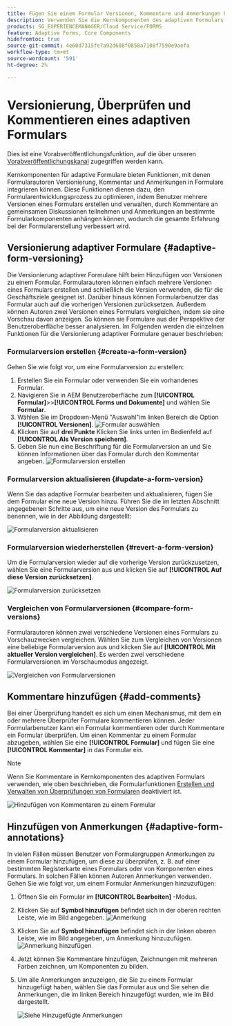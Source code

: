 ```yaml
---
title: Fügen Sie einem Formular Versionen, Kommentare und Anmerkungen hinzu.
description: Verwenden Sie die Kernkomponenten des adaptiven Formulars, um einem adaptiven Formular Kommentare, Anmerkungen und Versionierungen hinzuzufügen.
products: SG_EXPERIENCEMANAGER/Cloud Service/FORMS
feature: Adaptive Forms, Core Components
hidefromtoc: true
source-git-commit: 4e60d7315fe7a92d608f0858a7108f7590e9aefa
workflow-type: tm+mt
source-wordcount: '591'
ht-degree: 2%

---
```


# Versionierung, Überprüfen und Kommentieren eines adaptiven Formulars

<!--Before you can use versionings, comments, and annotations in an Adaptive Form, you must ensure you have [enabled Adaptive Form Core Components](
https://experienceleague.adobe.com/en/docs/experience-manager-cloud-service/content/forms/setup-configure-migrate/enable-adaptive-forms-core-components).-->

<!--Adaptive Form Core Components facilitates to add versionings, comments, and annotations to a form. These features helps form authors and users to enhance the form development process where they can create multiple versions of a form, collaborate and add their comments to a form, and add annotations to form components.-->

<span class="preview"> Dies ist eine Vorabveröffentlichungsfunktion, auf die über unseren [Vorabveröffentlichungskanal](https://experienceleague.adobe.com/docs/experience-manager-cloud-service/content/release-notes/prerelease.html?lang=de#new-features) zugegriffen werden kann. </span>


Kernkomponenten für adaptive Formulare bieten Funktionen, mit denen Formularautoren Versionierung, Kommentar und Anmerkungen in Formulare integrieren können. Diese Funktionen dienen dazu, den Formularentwicklungsprozess zu optimieren, indem Benutzer mehrere Versionen eines Formulars erstellen und verwalten, durch Kommentare an gemeinsamen Diskussionen teilnehmen und Anmerkungen an bestimmte Formularkomponenten anhängen können, wodurch die gesamte Erfahrung bei der Formularerstellung verbessert wird.


## Versionierung adaptiver Formulare {#adaptive-form-versioning}

Die Versionierung adaptiver Formulare hilft beim Hinzufügen von Versionen zu einem Formular. Formularautoren können einfach mehrere Versionen eines Formulars erstellen und schließlich die Version verwenden, die für die Geschäftsziele geeignet ist. Darüber hinaus können Formularbenutzer das Formular auch auf die vorherigen Versionen zurücksetzen. Außerdem können Autoren zwei Versionen eines Formulars vergleichen, indem sie eine Vorschau davon anzeigen. So können sie Formulare aus der Perspektive der Benutzeroberfläche besser analysieren. Im Folgenden werden die einzelnen Funktionen für die Versionierung adaptiver Formulare genauer beschrieben:

### Formularversion erstellen {#create-a-form-version}

Gehen Sie wie folgt vor, um eine Formularversion zu erstellen:

1. Erstellen Sie ein Formular oder verwenden Sie ein vorhandenes Formular.
1. Navigieren Sie in AEM Benutzeroberfläche zum **[!UICONTROL Formular]**>>**[!UICONTROL Forms und Dokumente]** und wählen Sie **Formular**.
1. Wählen Sie im Dropdown-Menü &quot;Auswahl&quot;im linken Bereich die Option **[!UICONTROL Versionen]**.
   ![Formular auswählen](select-a-form.png)
1. Klicken Sie auf **drei Punkte** Klicken Sie links unten im Bedienfeld auf **[!UICONTROL Als Version speichern]**.
1. Geben Sie nun eine Beschriftung für die Formularversion an und Sie können Informationen über das Formular durch den Kommentar angeben.
   ![Formularversion erstellen](create-a-form-version.png)

### Formularversion aktualisieren {#update-a-form-version}

Wenn Sie das adaptive Formular bearbeiten und aktualisieren, fügen Sie dem Formular eine neue Version hinzu. Führen Sie die im letzten Abschnitt angegebenen Schritte aus, um eine neue Version des Formulars zu benennen, wie in der Abbildung dargestellt:

![Formularversion aktualisieren](update-a-form-version.png)

### Formularversion wiederherstellen {#revert-a-form-version}

Um die Formularversion wieder auf die vorherige Version zurückzusetzen, wählen Sie eine Formularversion aus und klicken Sie auf **[!UICONTROL Auf diese Version zurücksetzen]**.

![Formularversion zurücksetzen](revert-form-version.png)

### Vergleichen von Formularversionen {#compare-form-versions}

Formularautoren können zwei verschiedene Versionen eines Formulars zu Vorschauzwecken vergleichen. Wählen Sie zum Vergleichen von Versionen eine beliebige Formularversion aus und klicken Sie auf **[!UICONTROL Mit aktueller Version vergleichen]**. Es werden zwei verschiedene Formularversionen im Vorschaumodus angezeigt.

![Vergleichen von Formularversionen](compare-form-versions.png)

## Kommentare hinzufügen {#add-comments}

Bei einer Überprüfung handelt es sich um einen Mechanismus, mit dem ein oder mehrere Überprüfer Formulare kommentieren können. Jeder Formularbenutzer kann ein Formular kommentieren oder durch Kommentare ein Formular überprüfen. Um einen Kommentar zu einem Formular abzugeben, wählen Sie eine **[!UICONTROL Formular]** und fügen Sie eine **[!UICONTROL Kommentar]** in das Formular ein.

>[!NOTE]
> Wenn Sie Kommentare in Kernkomponenten des adaptiven Formulars verwenden, wie oben beschrieben, die Formularfunktionen [Erstellen und Verwalten von Überprüfungen von Formularen](/help/forms/create-reviews-forms.md) deaktiviert ist.


![Hinzufügen von Kommentaren zu einem Formular](form-comments.png)

## Hinzufügen von Anmerkungen {#adaptive-form-annotations}

In vielen Fällen müssen Benutzer von Formulargruppen Anmerkungen zu einem Formular hinzufügen, um diese zu überprüfen, z. B. auf einer bestimmten Registerkarte eines Formulars oder von Komponenten eines Formulars. In solchen Fällen können Autoren Anmerkungen verwenden. Gehen Sie wie folgt vor, um einem Formular Anmerkungen hinzuzufügen:

1. Öffnen Sie ein Formular im **[!UICONTROL Bearbeiten]** -Modus.

1. Klicken Sie auf **Symbol hinzufügen** befindet sich in der oberen rechten Leiste, wie im Bild angegeben.
   ![Anmerkung](annotation.png)

1. Klicken Sie auf **Symbol hinzufügen** befindet sich in der linken oberen Leiste, wie im Bild angegeben, um Anmerkung hinzuzufügen.
   ![Anmerkung hinzufügen](add-annotation.png)

1. Jetzt können Sie Kommentare hinzufügen, Zeichnungen mit mehreren Farben zeichnen, um Komponenten zu bilden.

1. Um alle Anmerkungen anzuzeigen, die Sie zu einem Formular hinzugefügt haben, wählen Sie das Formular aus und Sie sehen die Anmerkungen, die im linken Bereich hinzugefügt wurden, wie im Bild dargestellt.

   ![Siehe Hinzugefügte Anmerkungen](see-annotations.png)











